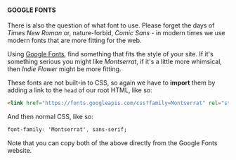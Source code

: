 
#### **GOOGLE FONTS**

  

There is also the question of what font to use. Please forget the days of _Times New Roman_ or, nature-forbid, _Comic Sans_ - in modern times we use modern fonts that are more fitting for the web.

  

Using [Google Fonts](https://fonts.google.com/?sort=popularity&subset=latin), find something that fits the style of your site. If it's something serious you might like _Montserrat_, if it's a little more whimsical, then _Indie Flower_ might be more fitting.

  

These fonts are not built-in to CSS, so again we have to **import** them by adding a link to the `head` of our root HTML, like so:


```html
<link href="https://fonts.googleapis.com/css?family=Montserrat" rel="stylesheet">
```
  

And then normal CSS, like so:

  
```css
font-family: 'Montserrat', sans-serif;
```
  

Note that you can copy both of the above directly from the Google Fonts website.
